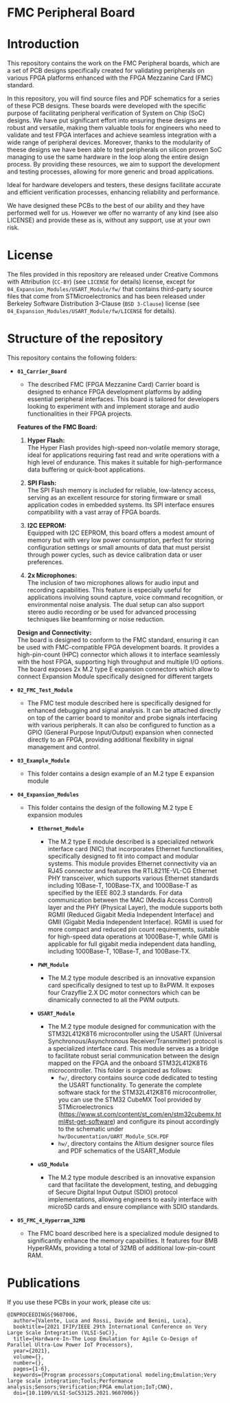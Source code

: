 # FMC Peripheral Board

# Introduction

This repository contains the work on the FMC Peripheral boards, which are a set of PCB designs specifically created for validating peripherals on various FPGA platforms enhanced with the FPGA Mezzanine Card (FMC) standard.

In this repository, you will find source files and PDF schematics for a series of these PCB designs. These boards were developed with the specific purpose of facilitating peripheral verification of System on Chip (SoC) designs. We have put significant effort into ensuring these designs are robust and versatile, making them valuable tools for engineers who need to validate and test FPGA interfaces and achieve seamless integration with a wide range of peripheral devices. Moreover, thanks to the modularity of theese designs we have been able to test peripherals on silicon proven SoC managing to use the same hardware in the loop along the entire design process. By providing these resources, we aim to support the development and testing processes, allowing for more generic and broad applications.

Ideal for hardware developers and testers, these designs facilitate accurate and efficient verification processes, enhancing reliability and performance.

We have designed these PCBs to the best of our ability and they have performed well for us. However we offer no warranty of any kind (see also LICENSE) and provide these as is, without any support, use at your own risk.

# License

The files provided in this repository are released under Creative Commons with Attribution (`CC-BY`) (see `LICENSE` for details) license, except for `04_Expansion_Modules/USART_Module/fw/` that contains third-party source files that come from STMicroelectronics and has been released under Berkeley Software Distribution 3-Clause (`BSD 3-Clause`) license (see `04_Expansion_Modules/USART_Module/fw/LICENSE` for details).

# Structure of the repository

This repository contains the following folders:

- **`01_Carrier_Board`**
    - The described FMC (FPGA Mezzanine Card) Carrier board is designed to enhance FPGA development platforms by adding essential peripheral interfaces. This board is tailored for developers looking to experiment with and implement storage and audio functionalities in their FPGA projects.

    **Features of the FMC Board:**

    1. **Hyper Flash:**<br>
    The Hyper Flash provides high-speed non-volatile memory storage, ideal for applications requiring fast read and write operations with a high level of endurance. This makes it suitable for high-performance data buffering or quick-boot applications.

    2. **SPI Flash:**<br>
    The SPI Flash memory is included for reliable, low-latency access, serving as an excellent resource for storing firmware or small application codes in embedded systems. Its SPI interface ensures compatibility with a vast array of FPGA boards.

    3. **I2C EEPROM:**<br>
    Equipped with I2C EEPROM, this board offers a modest amount of memory but with very low power consumption, perfect for storing configuration settings or small amounts of data that must persist through power cycles, such as device calibration data or user preferences.

    4. **2x Microphones:**<br>
    The inclusion of two microphones allows for audio input and recording capabilities. This feature is especially useful for applications involving sound capture, voice command recognition, or environmental noise analysis. The dual setup can also support stereo audio recording or be used for advanced processing techniques like beamforming or noise reduction.

    **Design and Connectivity:**<br>
    The board is designed to conform to the FMC standard, ensuring it can be used with FMC-compatible FPGA development boards. It provides a high-pin-count (HPC) connector which allows it to interface seamlessly with the host FPGA, supporting high throughput and multiple I/O options.
    The board exposes 2x M.2 type E expansion connectors which allow to connect Expansion Module specifically designed for different targets

- **`02_FMC_Test_Module`**
    - The FMC test module described here is specifically designed for enhanced debugging and signal analysis.
    It can be attached directly on top of the carrier board to monitor and probe signals interfacing with various peripherals. It can also be configured to function as a GPIO (General Purpose Input/Output) expansion when connected directly to an FPGA, providing additional flexibility in signal management and control.

- **`03_Example_Module`**
    - This folder contains a design example of an M.2 type E expansion module

- **`04_Expansion_Modules`**
    - This folder contains the design of the following M.2 type E expansion modules

        - **`Ethernet_Module`**
            - The M.2 type E module described is a specialized network interface card (NIC) that incorporates Ethernet functionalities, specifically designed to fit into compact and modular systems. This module provides Ethernet connectivity via an RJ45 connector and features the RTL8211E-VL-CG Ethernet PHY transceiver, which supports various Ethernet standards including 10Base-T, 100Base-TX, and 1000Base-T as specified by the IEEE 802.3 standards.
            For data communication between the MAC (Media Access Control) layer and the PHY (Physical Layer), the module supports both RGMII (Reduced Gigabit Media Independent Interface) and GMII (Gigabit Media Independent Interface). RGMII is used for more compact and reduced pin count requirements, suitable for high-speed data operations at 1000Base-T, while GMII is applicable for full gigabit media independent data handling, including 1000Base-T, 10Base-T, and 100Base-TX.

        - **`PWM_Module`**
            - The M.2 type module described is an innovative expansion card specifically designed to test up to 8xPWM. It exposes four Crazyflie 2.X DC motor connectors which can be dinamically connected to all the PWM outputs.

        - **`USART_Module`**
            - The M.2 type module designed for communication with the STM32L412K8T6 microcontroller using the USART (Universal Synchronous/Asynchronous Receiver/Transmitter) protocol is a specialized interface card. This module serves as a bridge to facilitate robust serial communication between the design mapped on the FPGA and the onboard STM32L412K8T6 microcontroller. This folder is organized as follows:
               - `fw/`, directory contains source code dedicated to testing the USART functionality. To generate the complete software stack for the STM32L412K8T6 microcontroller, you can use the STM32 CubeMX Tool provided by STMicroelectronics (https://www.st.com/content/st_com/en/stm32cubemx.html#st-get-software) and configure its pinout accordingly to the schematic under `hw/Documentation/UART_Module_SCH.PDF`
               - `hw/`, directory contains the Altium designer source files and PDF schematics of the USART_Module

        - **`uSD_Module`**
            - The M.2 type module described is an innovative expansion card that facilitate the development, testing, and debugging of Secure Digital Input Output (SDIO) protocol implementations, allowing engineers to easily interface with microSD cards and ensure compliance with SDIO standards.

- **`05_FMC_4_Hyperram_32MB`**
    - The FMC board described here is a specialized module designed to significantly enhance the memory capabilities.
    It features four 8MB HyperRAMs, providing a total of 32MB of additional low-pin-count RAM. 

# Publications

If you use these PCBs in your work, please cite us:

```
@INPROCEEDINGS{9607006,
  author={Valente, Luca and Rossi, Davide and Benini, Luca},
  booktitle={2021 IFIP/IEEE 29th International Conference on Very Large Scale Integration (VLSI-SoC)}, 
  title={Hardware-In-The Loop Emulation for Agile Co-Design of Parallel Ultra-Low Power IoT Processors}, 
  year={2021},
  volume={},
  number={},
  pages={1-6},
  keywords={Program processors;Computational modeling;Emulation;Very large scale integration;Tools;Performance analysis;Sensors;Verification;FPGA emulation;IoT;CNN},
  doi={10.1109/VLSI-SoC53125.2021.9607006}}
```
